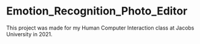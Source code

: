 # Emotion_Recognition_Photo_Editor
This project was made for my Human Computer Interaction class at Jacobs University in 2021.

